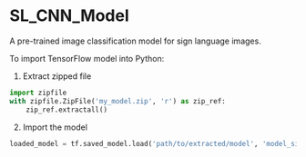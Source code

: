 # SL_CNN_Model
A pre-trained image classification model for sign language images.

To import TensorFlow model into Python:

1. Extract zipped file
```python
import zipfile
with zipfile.ZipFile('my_model.zip', 'r') as zip_ref:
    zip_ref.extractall()
```

2. Import the model
```python
loaded_model = tf.saved_model.load('path/to/extracted/model', 'model_signature_name')
```

